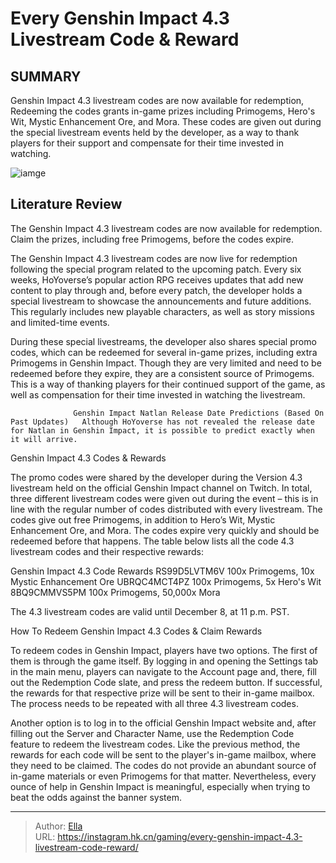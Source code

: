 # Every Genshin Impact 4.3 Livestream Code &amp; Reward


## SUMMARY 



  Genshin Impact 4.3 livestream codes are now available for redemption,   Redeeming the codes grants in-game prizes including Primogems, Hero&#39;s Wit, Mystic Enhancement Ore, and Mora.   These codes are given out during the special livestream events held by the developer, as a way to thank players for their support and compensate for their time invested in watching.  

![iamge](https://static1.srcdn.com/wordpress/wp-content/uploads/2023/11/genshin-impact-43-livestream-codes-free-primogems-chevreuse.jpg)

## Literature Review

The Genshin Impact 4.3 livestream codes are now available for redemption. Claim the prizes, including free Primogems, before the codes expire.




The Genshin Impact 4.3 livestream codes are now live for redemption following the special program related to the upcoming patch. Every six weeks, HoYoverse’s popular action RPG receives updates that add new content to play through and, before every patch, the developer holds a special livestream to showcase the announcements and future additions. This regularly includes new playable characters, as well as story missions and limited-time events.




During these special livestreams, the developer also shares special promo codes, which can be redeemed for several in-game prizes, including extra Primogems in Genshin Impact. Though they are very limited and need to be redeemed before they expire, they are a consistent source of Primogems. This is a way of thanking players for their continued support of the game, as well as compensation for their time invested in watching the livestream.

                  Genshin Impact Natlan Release Date Predictions (Based On Past Updates)   Although HoYoverse has not revealed the release date for Natlan in Genshin Impact, it is possible to predict exactly when it will arrive.   


 Genshin Impact 4.3 Codes &amp; Rewards 
          

The promo codes were shared by the developer during the Version 4.3 livestream held on the official Genshin Impact channel on Twitch. In total, three different livestream codes were given out during the event – this is in line with the regular number of codes distributed with every livestream. The codes give out free Primogems, in addition to Hero’s Wit, Mystic Enhancement Ore, and Mora. The codes expire very quickly and should be redeemed before that happens. The table below lists all the code 4.3 livestream codes and their respective rewards:




 Genshin Impact 4.3 Code  Rewards   RS99D5LVTM6V    100x Primogems, 10x Mystic Enhancement Ore      UBRQC4MCT4PZ    100x Primogems, 5x Hero&#39;s Wit      8BQ9CMMVS5PM    100x Primogems, 50,000x Mora      





The 4.3 livestream codes are valid until December 8, at 11 p.m. PST.






 How To Redeem Genshin Impact 4.3 Codes &amp; Claim Rewards 
          

To redeem codes in Genshin Impact, players have two options. The first of them is through the game itself. By logging in and opening the Settings tab in the main menu, players can navigate to the Account page and, there, fill out the Redemption Code slate, and press the redeem button. If successful, the rewards for that respective prize will be sent to their in-game mailbox. The process needs to be repeated with all three 4.3 livestream codes.




Another option is to log in to the official Genshin Impact website and, after filling out the Server and Character Name, use the Redemption Code feature to redeem the livestream codes. Like the previous method, the rewards for each code will be sent to the player&#39;s in-game mailbox, where they need to be claimed. The codes do not provide an abundant source of in-game materials or even Primogems for that matter. Nevertheless, every ounce of help in Genshin Impact is meaningful, especially when trying to beat the odds against the banner system.



---

> Author: [Ella](https://instagram.hk.cn/)  
> URL: https://instagram.hk.cn/gaming/every-genshin-impact-4.3-livestream-code-reward/  

